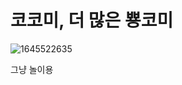 # 코코미, 더 많은 뿅코미

![1645522635](https://user-images.githubusercontent.com/43007994/155157825-24a9d86e-f15d-4f61-a76e-50bef25c81d2.gif)



그냥 놀이용